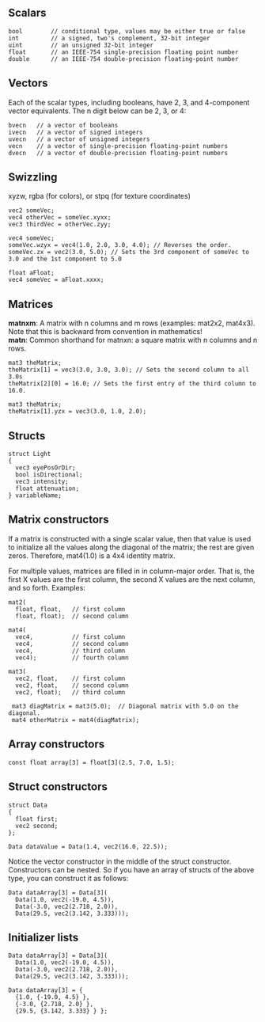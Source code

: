 ## Scalars

```
bool        // conditional type, values may be either true or false
int         // a signed, two's complement, 32-bit integer
uint        // an unsigned 32-bit integer
float       // an IEEE-754 single-precision floating point number
double      // an IEEE-754 double-precision floating-point number
```

## Vectors
Each of the scalar types, including booleans, have 2, 3, and 4-component vector equivalents. The n digit below can be 2, 3, or 4:

```
bvecn   // a vector of booleans
ivecn   // a vector of signed integers
uvecn   // a vector of unsigned integers
vecn    // a vector of single-precision floating-point numbers
dvecn   // a vector of double-precision floating-point numbers
```

## Swizzling

xyzw, rgba (for colors), or stpq (for texture coordinates)

```
vec2 someVec;
vec4 otherVec = someVec.xyxx;
vec3 thirdVec = otherVec.zyy;
```
```
vec4 someVec;
someVec.wzyx = vec4(1.0, 2.0, 3.0, 4.0); // Reverses the order.
someVec.zx = vec2(3.0, 5.0); // Sets the 3rd component of someVec to 3.0 and the 1st component to 5.0
```
```
float aFloat;
vec4 someVec = aFloat.xxxx;
```

## Matrices
**matnxm**: A matrix with n columns and m rows (examples: mat2x2, mat4x3). Note that this is backward from convention in mathematics!  
**matn**: Common shorthand for matnxn: a square matrix with n columns and n rows.
```
mat3 theMatrix;
theMatrix[1] = vec3(3.0, 3.0, 3.0); // Sets the second column to all 3.0s
theMatrix[2][0] = 16.0; // Sets the first entry of the third column to 16.0.
```
```
mat3 theMatrix;
theMatrix[1].yzx = vec3(3.0, 1.0, 2.0);
```

## Structs
```
struct Light
{
  vec3 eyePosOrDir;
  bool isDirectional;
  vec3 intensity;
  float attenuation;
} variableName;
```

## Matrix constructors
If a matrix is constructed with a single scalar value, then that value is used to initialize all the values along the diagonal of the matrix; the rest are given zeros. Therefore, mat4(1.0) is a 4x4 identity matrix.

For multiple values, matrices are filled in in column-major order. That is, the first X values are the first column, the second X values are the next column, and so forth. Examples:

```
mat2(
  float, float,   // first column
  float, float);  // second column

mat4(
  vec4,           // first column
  vec4,           // second column
  vec4,           // third column
  vec4);          // fourth column

mat3(
  vec2, float,    // first column
  vec2, float,    // second column
  vec2, float);   // third column
```
```
 mat3 diagMatrix = mat3(5.0);  // Diagonal matrix with 5.0 on the diagonal.
 mat4 otherMatrix = mat4(diagMatrix);
```

## Array constructors
```
const float array[3] = float[3](2.5, 7.0, 1.5);
```

## Struct constructors
```
struct Data
{
  float first;
  vec2 second;
};

Data dataValue = Data(1.4, vec2(16.0, 22.5));
```
Notice the vector constructor in the middle of the struct constructor. Constructors can be nested. So if you have an array of structs of the above type, you can construct it as follows:
```
Data dataArray[3] = Data[3](
  Data(1.0, vec2(-19.0, 4.5)),
  Data(-3.0, vec2(2.718, 2.0)),
  Data(29.5, vec2(3.142, 3.333)));
```
## Initializer lists
```
Data dataArray[3] = Data[3](
  Data(1.0, vec2(-19.0, 4.5)),
  Data(-3.0, vec2(2.718, 2.0)),
  Data(29.5, vec2(3.142, 3.333)));
```
```
Data dataArray[3] = {
  {1.0, {-19.0, 4.5} },
  {-3.0, {2.718, 2.0} },
  {29.5, {3.142, 3.333} } };
```